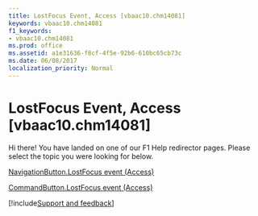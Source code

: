 ```yaml
---
title: LostFocus Event, Access [vbaac10.chm14081]
keywords: vbaac10.chm14081
f1_keywords:
- vbaac10.chm14081
ms.prod: office
ms.assetid: a1e31636-f8cf-4f5e-92b6-610bc65cb73c
ms.date: 06/08/2017
localization_priority: Normal
---
```



# LostFocus Event, Access [vbaac10.chm14081]

Hi there! You have landed on one of our F1 Help redirector pages. Please select the topic you were looking for below.

[NavigationButton.LostFocus event (Access)](https://msdn.microsoft.com/library/ddb4d588-bcfc-2639-6b90-05a72c943a5f%28Office.15%29.aspx)

[CommandButton.LostFocus event (Access)](https://msdn.microsoft.com/library/a8c29b13-5757-7be9-7111-81f847c8ec32%28Office.15%29.aspx)

[!include[Support and feedback](~/includes/feedback-boilerplate.md)]